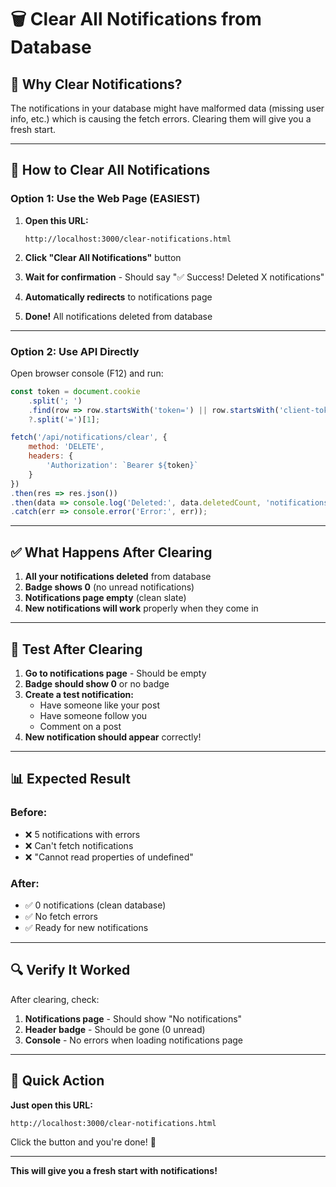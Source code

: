 # 🗑️ Clear All Notifications from Database

## 🎯 Why Clear Notifications?

The notifications in your database might have malformed data (missing user info, etc.) which is causing the fetch errors. Clearing them will give you a fresh start.

---

## 🚀 How to Clear All Notifications

### Option 1: Use the Web Page (EASIEST)

1. **Open this URL:**
   ```
   http://localhost:3000/clear-notifications.html
   ```

2. **Click "Clear All Notifications"** button

3. **Wait for confirmation** - Should say "✅ Success! Deleted X notifications"

4. **Automatically redirects** to notifications page

5. **Done!** All notifications deleted from database

---

### Option 2: Use API Directly

Open browser console (F12) and run:

```javascript
const token = document.cookie
    .split('; ')
    .find(row => row.startsWith('token=') || row.startsWith('client-token='))
    ?.split('=')[1];

fetch('/api/notifications/clear', {
    method: 'DELETE',
    headers: {
        'Authorization': `Bearer ${token}`
    }
})
.then(res => res.json())
.then(data => console.log('Deleted:', data.deletedCount, 'notifications'))
.catch(err => console.error('Error:', err));
```

---

## ✅ What Happens After Clearing

1. **All your notifications deleted** from database
2. **Badge shows 0** (no unread notifications)
3. **Notifications page empty** (clean slate)
4. **New notifications will work** properly when they come in

---

## 🧪 Test After Clearing

1. **Go to notifications page** - Should be empty
2. **Badge should show 0** or no badge
3. **Create a test notification:**
   - Have someone like your post
   - Have someone follow you
   - Comment on a post
4. **New notification should appear** correctly!

---

## 📊 Expected Result

### Before:
- ❌ 5 notifications with errors
- ❌ Can't fetch notifications
- ❌ "Cannot read properties of undefined"

### After:
- ✅ 0 notifications (clean database)
- ✅ No fetch errors
- ✅ Ready for new notifications

---

## 🔍 Verify It Worked

After clearing, check:

1. **Notifications page** - Should show "No notifications"
2. **Header badge** - Should be gone (0 unread)
3. **Console** - No errors when loading notifications page

---

## 🎯 Quick Action

**Just open this URL:**
```
http://localhost:3000/clear-notifications.html
```

Click the button and you're done! 🎉

---

**This will give you a fresh start with notifications!**

